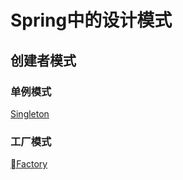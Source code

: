 
# Spring中的设计模式

## 创建者模式
### 单例模式
[Singleton][Singleton]
### 工厂模式
[Factory][Factory]




[Singleton]: ./singleton.md "singleton"
[Factory]: ./factory.md "factory"